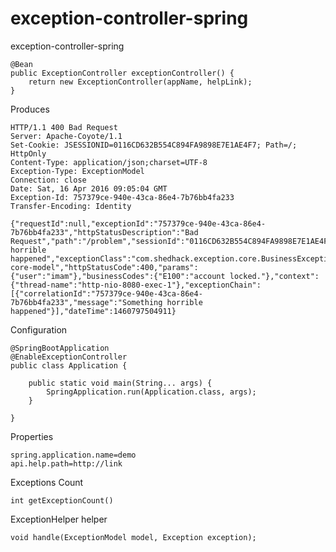 # exception-controller-spring
exception-controller-spring


    @Bean
    public ExceptionController exceptionController() {
        return new ExceptionController(appName, helpLink);
    }
    
Produces
    
    HTTP/1.1 400 Bad Request
    Server: Apache-Coyote/1.1
    Set-Cookie: JSESSIONID=0116CD632B554C894FA9898E7E1AE4F7; Path=/; HttpOnly
    Content-Type: application/json;charset=UTF-8
    Exception-Type: ExceptionModel
    Connection: close
    Date: Sat, 16 Apr 2016 09:05:04 GMT
    Exception-Id: 757379ce-940e-43ca-86e4-7b76bb4fa233
    Transfer-Encoding: Identity
    
    {"requestId":null,"exceptionId":"757379ce-940e-43ca-86e4-7b76bb4fa233","httpStatusDescription":"Bad Request","path":"/problem","sessionId":"0116CD632B554C894FA9898E7E1AE4F7","helpLink":"http://link","message":"Something horrible happened","exceptionClass":"com.shedhack.exception.core.BusinessException","applicationName":"demo","metadata":"exception-core-model","httpStatusCode":400,"params":{"user":"imam"},"businessCodes":{"E100":"account locked."},"context":{"thread-name":"http-nio-8080-exec-1"},"exceptionChain":[{"correlationId":"757379ce-940e-43ca-86e4-7b76bb4fa233","message":"Something horrible happened"}],"dateTime":1460797504911}
    
Configuration
    
    @SpringBootApplication
    @EnableExceptionController
    public class Application {
    
        public static void main(String... args) {
            SpringApplication.run(Application.class, args);
        }
    
    }

Properties
    
    spring.application.name=demo
    api.help.path=http://link
    
    
Exceptions Count
    
    int getExceptionCount()
    
    
ExceptionHelper helper
    
    void handle(ExceptionModel model, Exception exception);